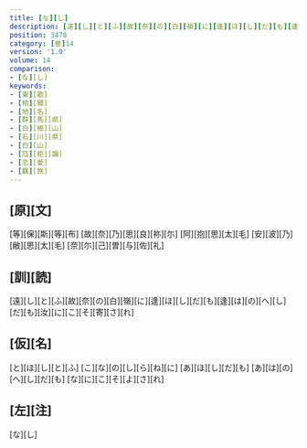 ```yaml
---
title: [な][し]
description: [遠][し][と][ふ][故][奈][の][白][嶺][に][逢][ほ][し][だ][も][逢][は][の][へ][し][だ][も][汝][に][こ][そ][寄][さ][れ]
position: 3478
category: [巻]14
version: '1.0'
volume: 14
comparison:
- [な][し]
keywords:
- [東][歌]
- [相][聞]
- [地][名]
- [群][馬][県]
- [白][根][山]
- [石][川][県]
- [白][山]
- [尫][柜][蹋]
- [恋][愛]
- [羈][旅]
---
```


## [原][文]

[等][保][斯][等][布] [故][奈][乃][思][良][祢][尓] [阿][抱][思][太][毛] [安][波][乃][敝][思][太][毛] [奈][尓][己][曽][与][佐][礼]

## [訓][読]

[遠][し][と][ふ][故][奈][の][白][嶺][に][逢][ほ][し][だ][も][逢][は][の][へ][し][だ][も][汝][に][こ][そ][寄][さ][れ]

## [仮][名]

[と][ほ][し][と][ふ] [こ][な][の][し][ら][ね][に] [あ][ほ][し][だ][も] [あ][は][の][へ][し][だ][も] [な][に][こ][そ][よ][さ][れ]

## [左][注]

[な][し]
